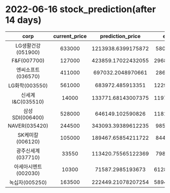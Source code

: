 # 2022-06-16 stock_prediction(after 14 days)

|   corp   |   current_price   |   prediction_price   |   expected_profit   |
|:--------:|:-----------------:|:--------------------:|:-------------------:|
|LG생활건강(051900)|633000|1213938.6399175872|580938.6399175872|
|F&F(007700)|127000|423859.17022432055|296859.17022432055|
|엔씨소프트(036570)|411000|697032.2048970661|286032.2048970661|
|LG화학(003550)|561000|683972.485913351|122972.48591335095|
|신세계 I&C(035510)|14000|133771.68143007375|119771.68143007375|
|삼성SDI(006400)|528000|646149.102590826|118149.10259082599|
|NAVER(035420)|244500|343093.39389612235|98593.39389612235|
|SK케미칼(006120)|105000|189467.65854211722|84467.65854211722|
|광주신세계(037710)|33550|113420.75565122369|79870.75565122369|
|아세아시멘트(002030)|10300|71587.2985193673|61287.298519367294|
|녹십자(005250)|163500|222449.21078207254|58949.210782072536|
